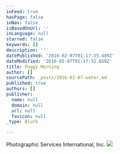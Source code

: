 ```yaml
---
inFeed: true
hasPage: false
inNav: false
isBasedOnUrl: ''
inLanguage: null
starred: false
keywords: []
description: ''
datePublished: '2016-02-07T01:17:35.489Z'
dateModified: '2016-02-07T01:17:32.660Z'
title: Foggy Morning
author: []
sourcePath: _posts/2016-02-07-water.md
published: true
authors: []
publisher:
  name: null
  domain: null
  url: null
  favicon: null
_type: Blurb

---
```

Photographic Services International, Inc.
![](https://s3-us-west-2.amazonaws.com/the-grid-img/p/454aef73eceedeadc5e205876a10f80448504d03.jpg)